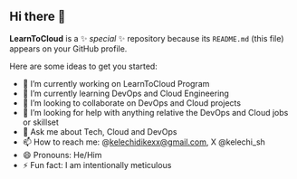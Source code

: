 ## Hi there 👋


**LearnToCloud** is a ✨ _special_ ✨ repository because its `README.md` (this file) appears on your GitHub profile.

Here are some ideas to get you started:

- 🔭 I’m currently working on LearnToCloud Program
- 🌱 I’m currently learning DevOps and Cloud Engineering
- 👯 I’m looking to collaborate on DevOps and Cloud projects
- 🤔 I’m looking for help with anything relative the DevOps and Cloud jobs or skillset
- 💬 Ask me about Tech, Cloud and DevOps
- 📫 How to reach me: @kelechidikexx@gmail.com, X @kelechi_sh
- 😄 Pronouns: He/Him
- ⚡ Fun fact: I am intentionally meticulous
